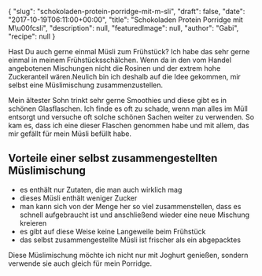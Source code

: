{
    "slug": "schokoladen-protein-porridge-mit-m-sli",
    "draft": false,
    "date": "2017-10-19T06:11:00+00:00",
    "title": "Schokoladen Protein Porridge mit M\u00fcsli",
    "description": null,
    "featuredImage": null,
    "author": "Gabi",
    "recipe": null
}

Hast Du auch gerne einmal Müsli zum Frühstück? Ich habe das sehr gerne einmal in meinem Frühstücksschälchen. Wenn da in den vom Handel angebotenen Mischungen nicht die Rosinen und der extrem hohe Zuckeranteil wären.Neulich bin ich deshalb auf die Idee gekommen, mir selbst eine Müslimischung zusammenzustellen.

Mein ältester Sohn trinkt sehr gerne Smoothies und diese gibt es in schönen Glasflaschen. Ich finde es oft zu schade, wenn man alles im Müll entsorgt und versuche oft solche schönen Sachen weiter zu verwenden. So kam es, dass ich eine dieser Flaschen genommen habe und mit allem, das mir gefällt für mein Müsli befüllt habe. 

## Vorteile einer selbst zusammengestellten Müslimischung  
- es enthält nur Zutaten, die man auch wirklich mag
- dieses Müsli enthält weniger Zucker
- man kann sich von der Menge her so viel zusammenstellen, dass es schnell aufgebraucht ist und  anschließend wieder eine neue Mischung kreieren
- es gibt auf diese Weise keine Langeweile beim Frühstück 
- das selbst zusammengestellte Müsli ist frischer als ein abgepacktes

Diese Müslimischung möchte ich nicht nur mit Joghurt genießen, sondern verwende sie auch gleich für mein Porridge.